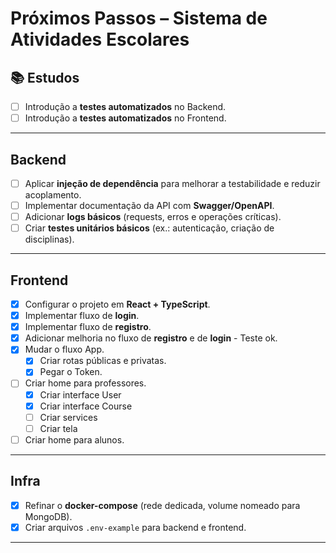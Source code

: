 # Próximos Passos – Sistema de Atividades Escolares

## 📚 Estudos

* [ ] Introdução a **testes automatizados** no Backend.
* [ ] Introdução a **testes automatizados** no Frontend.

---

## Backend

* [ ] Aplicar **injeção de dependência** para melhorar a testabilidade e reduzir acoplamento.
* [ ] Implementar documentação da API com **Swagger/OpenAPI**.
* [ ] Adicionar **logs básicos** (requests, erros e operações críticas).
* [ ] Criar **testes unitários básicos** (ex.: autenticação, criação de disciplinas).

---

## Frontend

* [x] Configurar o projeto em **React + TypeScript**.
* [x] Implementar fluxo de **login**.
* [x] Implementar fluxo de **registro**.
* [x] Adicionar melhoria no fluxo de **registro** e de **login** - Teste ok.
* [x] Mudar o fluxo App.
    * [x] Criar rotas públicas e privatas.
    * [x] Pegar o Token.
* [ ] Criar home para professores.
    * [x] Criar interface User
    * [x] Criar interface Course
    * [ ] Criar services
    * [ ] Criar tela
* [ ] Criar home para alunos.

---

## Infra

* [x] Refinar o **docker-compose** (rede dedicada, volume nomeado para MongoDB).
* [x] Criar arquivos `.env-example` para backend e frontend.

---